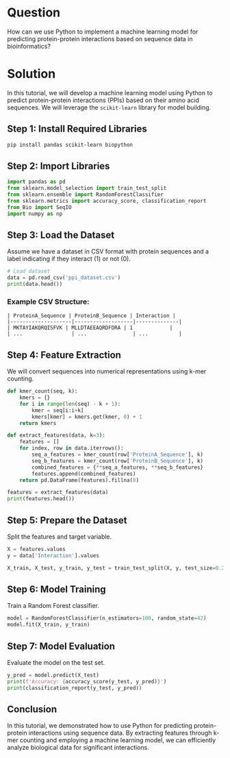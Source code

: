 # Question
How can we use Python to implement a machine learning model for predicting protein-protein interactions based on sequence data in bioinformatics?

# Solution

In this tutorial, we will develop a machine learning model using Python to predict protein-protein interactions (PPIs) based on their amino acid sequences. We will leverage the `scikit-learn` library for model building.

## Step 1: Install Required Libraries

```bash
pip install pandas scikit-learn biopython
```

## Step 2: Import Libraries

```python
import pandas as pd
from sklearn.model_selection import train_test_split
from sklearn.ensemble import RandomForestClassifier
from sklearn.metrics import accuracy_score, classification_report
from Bio import SeqIO
import numpy as np
```

## Step 3: Load the Dataset

Assume we have a dataset in CSV format with protein sequences and a label indicating if they interact (1) or not (0).

```python
# Load dataset
data = pd.read_csv('ppi_dataset.csv')
print(data.head())
```

### Example CSV Structure:
```
| ProteinA_Sequence | ProteinB_Sequence | Interaction |
|--------------------|-------------------|--------------|
| MKTAYIAKQRQISFVK | MLLDTAEEAQRDFDRA | 1            |
| ...                | ...               | ...          |
```

## Step 4: Feature Extraction

We will convert sequences into numerical representations using k-mer counting.

```python
def kmer_count(seq, k):
    kmers = {}
    for i in range(len(seq) - k + 1):
        kmer = seq[i:i+k]
        kmers[kmer] = kmers.get(kmer, 0) + 1
    return kmers

def extract_features(data, k=3):
    features = []
    for index, row in data.iterrows():
        seq_a_features = kmer_count(row['ProteinA_Sequence'], k)
        seq_b_features = kmer_count(row['ProteinB_Sequence'], k)
        combined_features = {**seq_a_features, **seq_b_features}
        features.append(combined_features)
    return pd.DataFrame(features).fillna(0)

features = extract_features(data)
print(features.head())
```

## Step 5: Prepare the Dataset

Split the features and target variable.

```python
X = features.values
y = data['Interaction'].values

X_train, X_test, y_train, y_test = train_test_split(X, y, test_size=0.2, random_state=42)
```

## Step 6: Model Training

Train a Random Forest classifier.

```python
model = RandomForestClassifier(n_estimators=100, random_state=42)
model.fit(X_train, y_train)
```

## Step 7: Model Evaluation

Evaluate the model on the test set.

```python
y_pred = model.predict(X_test)
print(f'Accuracy: {accuracy_score(y_test, y_pred)}')
print(classification_report(y_test, y_pred))
```

## Conclusion

In this tutorial, we demonstrated how to use Python for predicting protein-protein interactions using sequence data. By extracting features through k-mer counting and employing a machine learning model, we can efficiently analyze biological data for significant interactions.